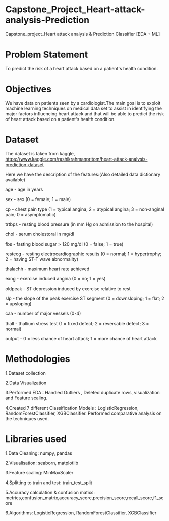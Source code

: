 # Capstone_Project_Heart-attack-analysis-Prediction
Capstone_project_Heart attack analysis &amp; Prediction Classifier [EDA + ML]

# Problem Statement
To predict the risk of a heart attack based on a patient's health condition.


# Objectives
We have data on patients seen by a cardiologist.The main goal is to exploit machine learning techniques on medical data set to assist in identifying the major factors influencing heart attack and that will be able to predict the risk of  heart attack based on a patient's health condition.

# Dataset
The dataset is taken from kaggle, https://www.kaggle.com/rashikrahmanpritom/heart-attack-analysis-prediction-dataset

Here we have the description of the features:(Also detailed data dictionary available)

age - age in years

sex - sex (0 = female; 1 = male)

cp - chest pain type (1 = typical angina; 2 = atypical angina; 3 = non-anginal pain; 0 = asymptomatic)

trtbps - resting blood pressure (in mm Hg on admission to the hospital)

chol - serum cholestoral in mg/dl

fbs - fasting blood sugar > 120 mg/dl (0 = false; 1 = true)

restecg - resting electrocardiographic results (0 = normal; 1 = hypertrophy; 2 = having ST-T wave abnormality)

thalachh - maximum heart rate achieved

exng - exercise induced angina (0 = no; 1 = yes)

oldpeak - ST depression induced by exercise relative to rest

slp - the slope of the peak exercise ST segment (0 = downsloping; 1 = flat; 2 = upsloping)

caa - number of major vessels (0-4)

thall - thallium stress test (1 = fixed defect; 2 = reversable defect; 3 = normal)

output - 0 = less chance of heart attack; 1 = more chance of heart attack

# Methodologies

1.Dataset collection

2.Data Visualization

3.Performed EDA : Handled Outliers , Deleted duplicate rows, visualization and Feature scaling.

4.Created 7 different Classification Models : LogisticRegression, RandomForestClassifier, XGBClassifier.
Performed comparative analysis on the techniques used.

# Libraries used

1.Data Cleaning: numpy, pandas

2.Visualisation: seaborn, matplotlib

3.Feature scaling: MinMaxScaler

4.Splitting to train and test: train_test_split

5.Accuracy calculation & confusion matixs: metrics,confusion_matrix,accuracy_score,precision_score,recall_score,f1_score

6.Algorithms: LogisticRegression, RandomForestClassifier, XGBClassifier
